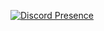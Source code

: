 [![Discord Presence](https://lanyard.cnrad.dev/api/941374375171592223)](https://discord.com/users/941374375171592223)
